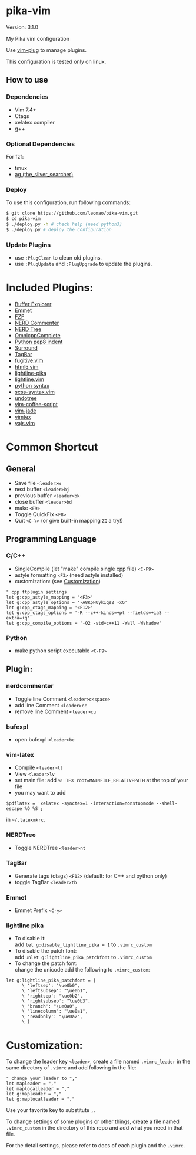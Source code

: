 # pika-vim

Version: 3.1.0

My Pika vim configuration

Use [vim-plug](https://github.com/junegunn/vim-plug) to manage plugins.

This configuration is tested only on linux.

## How to use

### Dependencies

- Vim 7.4+
- Ctags
- xelatex compiler
- g++

### Optional Dependencies

For fzf:
- tmux
- [ag (the\_silver\_searcher)](https://github.com/ggreer/the_silver_searcher)

### Deploy
To use this configuration, run following commands:
```bash
$ git clone https://github.com/leomao/pika-vim.git
$ cd pika-vim
$ ./deploy.py -h # check help (need python3)
$ ./deploy.py # deploy the configuration
```

### Update Plugins
- use `:PlugClean` to clean old plugins.
- use `:PlugUpdate` and `:PlugUpgrade` to update the plugins.

# Included Plugins:
- [Buffer Explorer](https://github.com/jlanzarotta/bufexplorer)
- [Emmet](https://github.com/mattn/emmet-vim)
- [FZF](https://github.com/junegunn/fzf)
- [NERD Commenter](https://github.com/scrooloose/nerdcommenter)
- [NERD Tree](https://github.com/scrooloose/nerdtree)
- [OmnicppComplete](https://github.com/vim-scripts/OmniCppComplete)
- [Python pep8 indent](https://github.com/hynek/vim-python-pep8-indent)
- [Surround](https://github.com/tpope/vim-surround)
- [TagBar](https://github.com/majutsushi/tagbar)
- [fugitive.vim](https://github.com/tpope/vim-fugitive)
- [html5.vim](https://github.com/othree/html5.vim)
- [lightline-pika](https://github.com/leomao/lightline-pika)
- [lightline.vim](https://github.com/itchyny/lightline.vim)
- [python syntax](https://github.com/hdima/python-syntax)
- [scss-syntax.vim](https://github.com/cakebaker/scss-syntax.vim)
- [undotree](https://github.com/mbbill/undotree)
- [vim-coffee-script](https://github.com/kchmck/vim-coffee-script)
- [vim-jade](https://github.com/digitaltoad/vim-jade)
- [vimtex](https://github.com/lervag/vimtex)
- [yajs.vim](https://github.com/leomao/yajs.vim)

# Common Shortcut
## General
- Save file `<leader>w`
- next buffer `<leader>bj`
- previous buffer `<leader>bk`
- close buffer `<leader>bd`
- make `<F9>`
- Toggle QuickFix `<F8>`
- Quit `<C-\>` (or give built-in mapping `ZQ` a try!)

## Programming Language
### C/C++
- SingleCompile (let "make" compile single cpp file) `<C-F9>`
- astyle formatting `<F3>` (need astyle installed)
- customization: (see [Customization](#customization))
```vim
" cpp ftplugin settings
let g:cpp_astyle_mapping = '<F3>'
let g:cpp_astyle_options = '-A8KpHUyk1qs2 -xG'
let g:cpp_ctags_mapping = '<F12>'
let g:cpp_ctags_options = '-R --c++-kinds=+pl --fields=+iaS --extra=+q'
let g:cpp_compile_options = '-O2 -std=c++11 -Wall -Wshadow'
```

### Python
- make python script executable `<C-F9>`

## Plugin:
### nerdcommenter
- Toggle line Comment `<leader>c<space>`
- add line Comment `<leader>cc`
- remove line Comment `<leader>cu`

### bufexpl
- open bufexpl `<leader>be`

### vim-latex
- Compile `<leader>ll`
- View `<leader>lv`
- set main file: add `%! TEX root=MAINFILE_RELATIVEPATH` at the top of your file
- you may want to add
```
$pdflatex = 'xelatex -synctex=1 -interaction=nonstopmode --shell-escape %O %S';
```
in  `~/.latexmkrc`.

### NERDTree
- Toggle NERDTree `<leader>nt`

### TagBar
- Generate tags (ctags) `<F12>` (default: for C++ and python only)
- toggle TagBar `<leader>tb`

### Emmet
- Emmet Prefix `<C-y>`

### lightline pika
- To disable it:  
  add `let g:disable_lightline_pika = 1` to `.vimrc_custom`
- To disable the patch font:  
  add `unlet g:lightline_pika_patchfont` to
  `.vimrc_custom`
- To change the patch font:  
  change the unicode add the following to `.vimrc_custom`:
```vim
let g:lightline_pika_patchfont = {
      \ 'leftsep': "\ue0b0",
      \ 'leftsubsep': "\ue0b1",
      \ 'rightsep': "\ue0b2",
      \ 'rightsubsep': "\ue0b3",
      \ 'branch': "\ue0a0",
      \ 'linecolumn': "\ue0a1",
      \ 'readonly': "\ue0a2",
      \ }
```

# Customization:
To change the leader key `<leader>`, create a file named `.vimrc_leader`
in the same directory of `.vimrc` and add following in the file:
```
" change your leader to ","
let mapleader = ","
let maplocalleader = ","
let g:mapleader = ","
let g:maplocalleader = ","
```
Use your favorite key to substitute `,`.  

To change settings of some plugins or other things, create a file named
`.vimrc_custom` in the directory of this repo and add what you need in
that file.

For the detail settings, please refer to docs of each plugin and the `.vimrc`.
